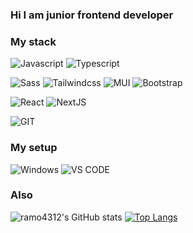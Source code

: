 ### Hi I am junior frontend developer

### My stack

![Javascript](https://img.shields.io/badge/javascript-%23000.svg?style=for-the-badge&logo=javascript)
![Typescript](https://img.shields.io/badge/typescript-%23000.svg?style=for-the-badge&logo=typescript)

![Sass](https://img.shields.io/badge/sass-%23000.svg?style=for-the-badge&logo=sass)
![Tailwindcss](https://img.shields.io/badge/tailwindcss-%23000.svg?style=for-the-badge&logo=tailwindcss)
![MUI](https://img.shields.io/badge/mui-%23000.svg?style=for-the-badge&logo=mui)
![Bootstrap](https://img.shields.io/badge/bootstrap-%23000.svg?style=for-the-badge&logo=bootstrap)

![React](https://img.shields.io/badge/reactjs-%23000.svg?style=for-the-badge&logo=react&logoColor=%2361DAFB)
![NextJS](https://img.shields.io/badge/nextjs-%23000.svg?style=for-the-badge&logo=nextdotjs)

![GIT](https://img.shields.io/badge/git-%23000.svg?logo=git&style=for-the-badge)

### My setup

![Windows](https://img.shields.io/badge/windows-%23000.svg?logo=windows&style=for-the-badge&logoColor=white)
![VS CODE](https://img.shields.io/badge/vscode-%23000.svg?logo=visualstudiocode&style=for-the-badge)

### Also

![ramo4312's GitHub stats](https://github-readme-stats.vercel.app/api?username=ramo4312&show_icons=true&theme=transparent&hide_border=true)
[![Top Langs](https://github-readme-stats.vercel.app/api/top-langs/?username=ramo4312&layout=compact&theme=transparent&hide_border=true)](https://github.com/ramo4312/github-readme-stats)

<!-- [![spotify-github-profile](https://spotify-github-profile.vercel.app/api/view?uid=31njek746omirm4ncvnpfvjchzzu&cover_image=true&theme=default&show_offline=false&background_color=121212&interchange=false&bar_color_cover=false)](https://spotify-github-profile.vercel.app/api/view?uid=31njek746omirm4ncvnpfvjchzzu&redirect=true) -->

